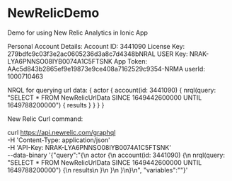 # NewRelicDemo
Demo for using New Relic Analytics in Ionic App

Personal Account Details:
Account ID: 3441090
License Key: 279bdfc9c03f3e2ac0605236d3a8c7d4348bNRAL
USER Key: NRAK-LYA6PNNSO08IYB0074A1C5FTSNK
App Token: AAc5d843b2865ef9e19873e9ce408a7162529c9354-NRMA
userId: 1000710463

NRQL for querying url data:
{
  actor {
    account(id: 3441090) {
      nrql(query: "SELECT * FROM NewRelicUrlData SINCE 1649442600000 UNTIL 1649788200000") {
        results
      }
    }
  }
}


New Relic Curl command: 

curl https://api.newrelic.com/graphql \
  -H 'Content-Type: application/json' \
  -H 'API-Key: NRAK-LYA6PNNSO08IYB0074A1C5FTSNK' \
  --data-binary '{"query":"{\n  actor {\n    account(id: 3441090) {\n      nrql(query: \"SELECT * FROM NewRelicUrlData SINCE 1649442600000 UNTIL 1649788200000\") {\n        results\n      }\n    }\n  }\n}\n", "variables":""}'
